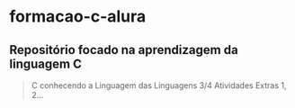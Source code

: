 # formacao-c-alura
## Repositório focado na aprendizagem da linguagem C
> C conhecendo a Linguagem das Linguagens 3/4
> Atividades Extras 1, 2...
